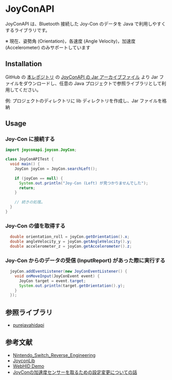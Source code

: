# JoyConAPI

JoyConAPI は、Bluetooth 接続した Joy-Con のデータを Java で利用しやすくするライブラリです。

※ 現在、姿勢角 (Orientation)，各速度 (Angle Velocity)，加速度 (Accelerometer) のみサポートしています

## Installation

GitHub の [本レポジトリ](https://github.com/CY21249/JoyConAPI) の [JoyConAPI の Jar アーカイブファイル](https://github.com/CY21249/JoyConAPI/blob/main/JoyConAPI.jar) より Jar ファイルをダウンロードし、任意の Java プロジェクトで参照ライブラリとして利用してください。

例: プロジェクトのディレクトリに lib ディレクトリを作成し、Jar ファイルを格納

## Usage

### Joy-Con に接続する

```java
import joyconapi.joycon.JoyCon;

class JoyConAPITest {
  void main() {
    JoyCon joyCon = JoyCon.searchLeft();
    
    if (joyCon == null) {
      System.out.println("Joy-Con (Left) が見つかりませんでした");
      return;
    }
    
    // 続きの処理…
  }
}
```

### Joy-Con の値を取得する

```java
  double orientation_roll = joyCon.getOrientation().x;
  double angleVelocity_y = joyCon.getAngleVelocity().y;
  double accelerometer_z = joyCon.getAccelerometer().z;
```

### Joy-Con からのデータの受信 (InputReport) があった際に実行する

```java
  joyCon.addEventListener(new JoyConEventListener() {
    void onMoveInput(JoyConEvent event) {
      JoyCon target = event.target;
      System.out.println(target.getOrientation().y);
    }
  });
```

## 参照ライブラリ

- [purejavahidapi](https://github.com/nyholku/purejavahidapi)

## 参考文献

- [Nintendo_Switch_Reverse_Engineering](https://github.com/dekuNukem/Nintendo_Switch_Reverse_Engineering)
- [JoyconLib](https://github.com/elgoupil/joyconLib/tree/master)
- [WebHID Demo](https://tomayac.github.io/joy-con-webhid/demo/)
- [JoyConの加速度センサーを取るための設定変更についての話](https://tomayac.github.io/joy-con-webhid/demo/)
